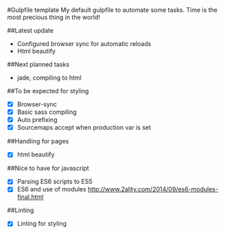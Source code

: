#Gulpfile template
My default gulpfile to automate some tasks.
Time is the most precious thing in the world!

##Latest update
- Configured browser sync for automatic reloads
- Html beautify

##Next planned tasks
* jade, compiling to html

##To be expected for styling
- [x] Browser-sync
- [x] Basic sass compiling
- [x] Auto prefixing
- [x] Sourcemaps accept when production var is set

##Handling for pages
- [x] html beautify

##Nice to have for javascript
- [x] Parsing ES6 scripts to ES5
- [x] ES6 and use of modules http://www.2ality.com/2014/09/es6-modules-final.html

##Linting
- [x] Linting for styling
